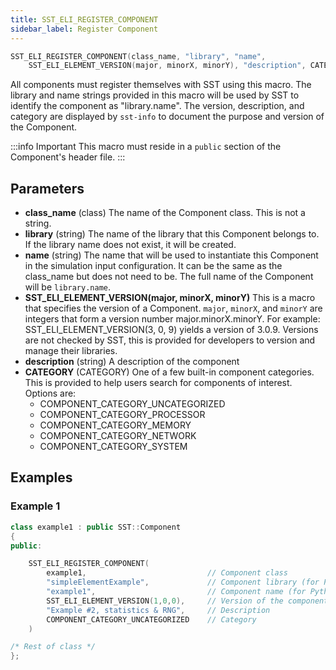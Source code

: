 ```yaml
---
title: SST_ELI_REGISTER_COMPONENT
sidebar_label: Register Component
---
```


```cpp
SST_ELI_REGISTER_COMPONENT(class_name, "library", "name", 
    SST_ELI_ELEMENT_VERSION(major, minorX, minorY), "description", CATEGORY)
```

All components must register themselves with SST using this macro. The library and name strings provided in this macro 
will be used by SST to identify the component as "library.name". The version, description, and category are displayed 
by `sst-info` to document the purpose and version of the Component.

:::info Important
This macro must reside in a `public` section of the Component's header file.
:::


## Parameters

* **class_name** (class) The name of the Component class. This is not a string.
* **library** (string) The name of the library that this Component belongs to. If the library name does not exist, it will be created.
* **name** (string) The name that will be used to instantiate this Component in the simulation input configuration. It can be the same as the class_name but does not need to be. The full name of the Component will be `library.name`.
* **SST_ELI_ELEMENT_VERSION(major, minorX, minorY)** This is a macro that specifies the version of a Component. `major`, `minorX`, and `minorY` are integers that form a version number major.minorX.minorY. For example: SST_ELI_ELEMENT_VERSION(3, 0, 9) yields a version of 3.0.9. Versions are not checked by SST, this is provided for developers to version and manage their libraries.
* **description** (string) A description of the component
* **CATEGORY** (CATEGORY) One of a few built-in component categories. This is provided to help users search for components of interest. Options are:
  * COMPONENT_CATEGORY_UNCATEGORIZED
  * COMPONENT_CATEGORY_PROCESSOR
  * COMPONENT_CATEGORY_MEMORY
  * COMPONENT_CATEGORY_NETWORK
  * COMPONENT_CATEGORY_SYSTEM

## Examples

### Example 1
```cpp
class example1 : public SST::Component
{
public:

    SST_ELI_REGISTER_COMPONENT(
        example1,                           // Component class
        "simpleElementExample",             // Component library (for Python/library lookup)
        "example1",                         // Component name (for Python/library lookup)
        SST_ELI_ELEMENT_VERSION(1,0,0),     // Version of the component (not related to SST version)
        "Example #2, statistics & RNG",     // Description
        COMPONENT_CATEGORY_UNCATEGORIZED    // Category
    )

/* Rest of class */
};

```
